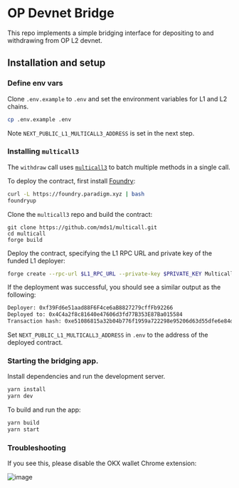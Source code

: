# OP Devnet Bridge

This repo implements a simple bridging interface for depositing to and withdrawing from OP L2 devnet.

## Installation and setup

### Define env vars

Clone `.env.example` to `.env` and set the environment variables for L1 and L2 chains.

```bash
cp .env.example .env
```

Note `NEXT_PUBLIC_L1_MULTICALL3_ADDRESS` is set in the next step.

### Installing `multicall3`

The `withdraw` call uses [`multicall3`](https://github.com/mds1/multicall) to batch multiple methods in a single call.

To deploy the contract, first install [Foundry](https://book.getfoundry.sh/cast/):

```bash
curl -L https://foundry.paradigm.xyz | bash
foundryup
```

Clone the `multicall3` repo and build the contract:

```
git clone https://github.com/mds1/multicall.git
cd multicall
forge build
```

Deploy the contract, specifying the L1 RPC URL and private key of the funded L1 deployer:

```bash
forge create --rpc-url $L1_RPC_URL --private-key $PRIVATE_KEY Multicall3
```

If the deployment was successful, you should see a similar output as the following:

```bash
Deployer: 0xf39Fd6e51aad88F6F4ce6aB8827279cffFb92266
Deployed to: 0x4C4a2f8c81640e47606d3fd77B353E87Ba015584
Transaction hash: 0xe51086815a32b04b776f1959a722298e95206d63d55dfe6e84d89b0aaa40cf61
```

Set `NEXT_PUBLIC_L1_MULTICALL3_ADDRESS` in `.env` to the address of the deployed contract.

### Starting the bridging app.

Install dependencies and run the development server.

```bash
yarn install
yarn dev
```

To build and run the app:

```bash
yarn build
yarn start
```

### Troubleshooting

If you see this, please disable the OKX wallet Chrome extension:

![image](https://github.com/user-attachments/assets/db73898b-da3b-4eba-a021-5783c3d2e804)
